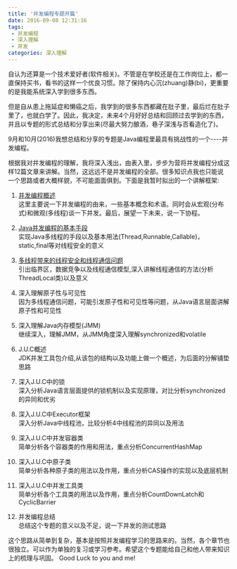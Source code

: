 ```yaml
---
title: '并发编程专题开篇'
date: 2016-09-08 12:31:16
tags: 
 - 并发编程
 - 深入理解
 - 并发
categories: 深入理解
---
```

自认为还算是一个技术爱好者(软件相关)。不管是在学校还是在工作岗位上，都一直保持买书，看书的这样一个优良习惯。除了保持内心沉(zhuang)静(bi)，更重要的是我能系统深入学到很多东西。

但是自从患上拖延症和懒癌之后，我学到的很多东西都藏在肚子里，最后烂在肚子里了，也就白学了。因此，我决定，未来4个月好好总结和回顾过去学到的东西，并且以专题的形式总结和分享出来(尽最大努力酿酒，巷子深浅与否看造化了)。

9月和10月(2016)我想总结和分享的专题是Java编程里最具有挑战性的一个----并发编程。
<!--more-->
根据我对并发编程的理解，我将深入浅出，由表入里，步步为营将并发编程分成这样12篇文章来讲解。当然，这远远不是并发编程的全部。很多知识点我也只能说一个思路或者大概样貌，不可能面面俱到。下面是我暂时拟出的一个讲解框架:

1. [并发编程概述](http://wantedonline.cn/2016/09/08/20160908-2/)
<br/>这里主要说一下并发编程的由来，一些基本概念和术语。同时会从宏观(分布式)和微观(多线程)谈一下并发。最后，展望一下未来，说一下协程。

2. [Java并发编程的基本手段](http://wantedonline.cn/2016/10/18/20161018-1/) 
<br/>实现Java多线程的手段以及基本用法(Thread,Runnable,Callable)，static,final等对线程安全的意义

3. [多线程带来的线程安全和线程通信问题](http://wantedonline.cn/2016/10/20/20161020-1/)
<br/>引出临界区，数据竞争以及线程通信模型,深入讲解线程通信的方法(分析ThreadLocal类)以及意义

4. 深入理解原子性与可见性
<br/>因为多线程通信问题，可能引发原子性和可见性等问题，从Java语言层面讲解原子性和可见性

5. 深入理解Java内存模型(JMM)
<br/>继续深入，理解JMM，从JMM角度深入理解synchronized和volatile

6. J.U.C概述
<br/>JDK并发工具包介绍,从该包的结构以及功能上做一个概述，为后面的分解铺垫思路

7. 深入J.U.C中的锁
<br/> 深入分析Java语言层面提供的锁机制以及实现原理，对比分析synchronized的异同和优劣

8. 深入J.U.C中Executor框架
<br/> 深入分析Java中线程池，比较分析4中线程池的异同以及用法

9. 深入J.U.C中并发容器类
<br/> 简单分析各个容器类的作用和用法，重点分析ConcurrentHashMap

10. 深入J.U.C中原子类
<br /> 简单分析各种原子类的用法以及作用，重点分析CAS操作的实现以及底层机制

11. 深入J.U.C中并发工具类
<br/> 简单分析各个工具类的用法以及作用，重点分析CountDownLatch和CyclicBarrier

12. 并发编程总结
<br /> 总结这个专题的意义以及不足，说一下并发的测试思路

这个思路从简单到复杂，基本是按照并发编程学习的思路来的。当然，各个章节也很独立。可以作为单独的复习或学习参考。希望这个专题能给自己和他人带来知识上的梳理与巩固。
Good Luck to you and me!
